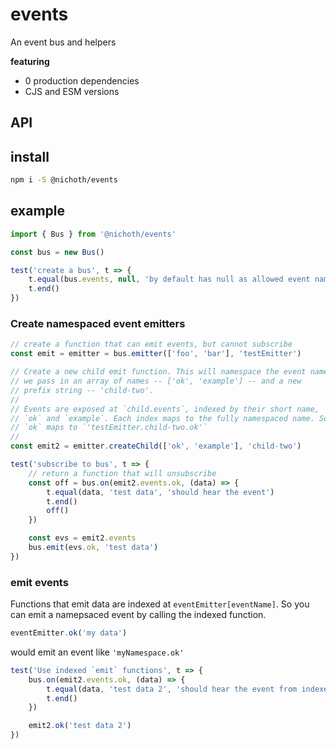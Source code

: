 # events
An event bus and helpers

__featuring__
* 0 production dependencies
* CJS and ESM versions

## API

## install
```bash
npm i -S @nichoth/events
```

## example
```js
import { Bus } from '@nichoth/events'

const bus = new Bus()

test('create a bus', t => {
    t.equal(bus.events, null, 'by default has null as allowed event names')
    t.end()
})
```

### Create namespaced event emitters
```js
// create a function that can emit events, but cannot subscribe
const emit = emitter = bus.emitter(['foo', 'bar'], 'testEmitter')

// Create a new child emit function. This will namespace the event names. Here
// we pass in an array of names -- ['ok', 'example'] -- and a new
// prefix string -- 'child-two'.
//
// Events are exposed at `child.events`, indexed by their short name,
// `ok` and `example`. Each index maps to the fully namespaced name. So here
// `ok` maps to `'testEmitter.child-two.ok'`
// 
const emit2 = emitter.createChild(['ok', 'example'], 'child-two')

test('subscribe to bus', t => {
    // return a function that will unsubscribe
    const off = bus.on(emit2.events.ok, (data) => {
        t.equal(data, 'test data', 'should hear the event')
        t.end()
        off()
    })

    const evs = emit2.events
    bus.emit(evs.ok, 'test data')
})
```

### emit events
Functions that emit data are indexed at `eventEmitter[eventName]`. So you can emit a namepsaced event by calling the indexed function.

```js
eventEmitter.ok('my data')
```
would emit an event like `'myNamespace.ok'`

```js
test('Use indexed `emit` functions', t => {
    bus.on(emit2.events.ok, (data) => {
        t.equal(data, 'test data 2', 'should hear the event from indexed function')
        t.end()
    })

    emit2.ok('test data 2')
})
```
 

